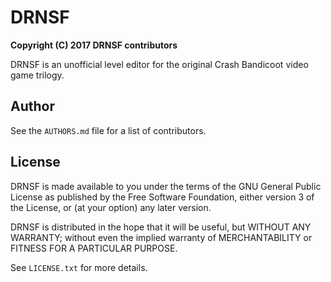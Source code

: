 # DRNSF #
__Copyright (C) 2017  DRNSF contributors__

DRNSF is an unofficial level editor for the original Crash Bandicoot video game
trilogy.

## Author ##
See the `AUTHORS.md` file for a list of contributors.

## License ##
DRNSF is made available to you under the terms of the GNU General Public
License as published by the Free Software Foundation, either version 3 of the
License, or (at your option) any later version.

DRNSF is distributed in the hope that it will be useful,
but WITHOUT ANY WARRANTY; without even the implied warranty of
MERCHANTABILITY or FITNESS FOR A PARTICULAR PURPOSE.

See `LICENSE.txt` for more details.

